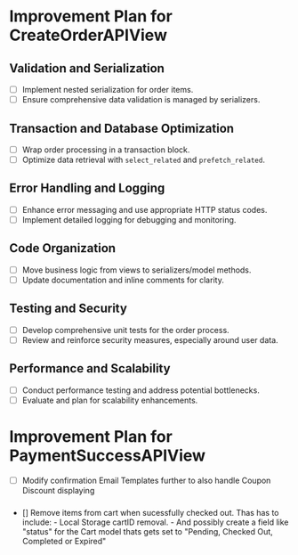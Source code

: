 # Improvement Plan for CreateOrderAPIView

## Validation and Serialization

-   [ ] Implement nested serialization for order items.
-   [ ] Ensure comprehensive data validation is managed by serializers.

## Transaction and Database Optimization

-   [ ] Wrap order processing in a transaction block.
-   [ ] Optimize data retrieval with `select_related` and `prefetch_related`.

## Error Handling and Logging

-   [ ] Enhance error messaging and use appropriate HTTP status codes.
-   [ ] Implement detailed logging for debugging and monitoring.

## Code Organization

-   [ ] Move business logic from views to serializers/model methods.
-   [ ] Update documentation and inline comments for clarity.

## Testing and Security

-   [ ] Develop comprehensive unit tests for the order process.
-   [ ] Review and reinforce security measures, especially around user data.

## Performance and Scalability

-   [ ] Conduct performance testing and address potential bottlenecks.
-   [ ] Evaluate and plan for scalability enhancements.

# Improvement Plan for PaymentSuccessAPIView

-   [ ] Modify confirmation Email Templates further to also handle Coupon Discount displaying

###

-   [] Remove items from cart when sucessfully checked out. Thas has to include: - Local Storage cartID removal. - And possibly create a field like "status" for the Cart model thats gets set to "Pending, Checked Out, Completed or Expired"
